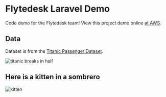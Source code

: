 # Flytedesk Laravel Demo

Code demo for the Flytedesk team! View this project demo online [at AWS](http://flytedesk.2sm2cnnmpi.us-west-2.elasticbeanstalk.com/).


## Data

Dataset is from the [Titanic Passenger Dataset](https://www.kaggle.com/c/titanic/data).

![titanic breaks in half](https://upload.wikimedia.org/wikipedia/en/b/bb/Titanic_breaks_in_half.jpg)

## Here is a kitten in a sombrero

![kitten](http://www.warrenphotographic.co.uk/photography/bigs/19634-Ginger-Maine-Coon-kitten-with-sombrero-hat-on-white-background.jpg)
